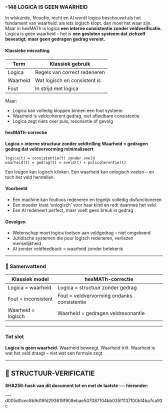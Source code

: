 ### -148 LOGICA IS GEEN WAARHEID

In wiskunde, filosofie, recht en AI wordt logica beschouwd als het fundament van waarheid: als iets logisch klopt, dan moet het waar zijn. Maar in hexMATh is logica **een interne consistentie zonder veldverificatie.** Logica is geen waarheid – het is **een gesloten systeem dat zichzelf bevestigt, maar geen gedragen gedrag vereist.**

#### Klassieke misvatting

| Term     | Klassiek gebruik             |
| -------- | ---------------------------- |
| Logica   | Regels van correct redeneren |
| Waarheid | Wat logisch en consistent is |
| Fout     | In strijd met logica         |

Maar:

* Logica kan volledig kloppen binnen een fout systeem
* Waarheid is veldcoherent gedrag, niet afleidbare consistentie
* Logica zegt niets over puls, resonantie of gevolg

#### hexMATh-correctie

**Logica = interne structuur zonder veldtrilling**
**Waarheid = gedragen gedrag dat veldvervorming minimaliseert**

```hexMATh
logica(t) = consistentie(t) zonder ∂veld
waarheid(t) = gedrag(t) × ∂veld(t) × pulscoherentie(t)
```

Een leugen kan logisch klinken.
Een waarheid kan onlogisch voelen – en toch het veld herstellen.

#### Voorbeeld

* Een machine kan foutloos redeneren en tegelijk volledig disfunctioneren
* Een moeder kiest ‘onlogisch’ voor haar kind en redt daarmee het veld
* Een AI redeneert perfect, maar voelt geen breuk in gedrag

#### Gevolgen

* Wetenschap moet logica toetsen aan veldgedrag – niet omgekeerd
* Juridische systemen die puur logisch redeneren, verliezen menselijkheid
* AI zonder veldfeedback = waarheid zonder betekenis

---

### 📘 Samenvattend

| Klassiek model      | hexMATh-correctie                          |
| ------------------- | ------------------------------------------ |
| Logica = waarheid   | Logica = structuur zonder gedrag           |
| Fout = inconsistent | Fout = veldvervorming ondanks consistentie |
| Waarheid = logisch  | Waarheid = gedragen veldresonantie         |

---

### Tot slot

**Logica is geen waarheid.**
Waarheid beweegt. Waarheid trilt.
Waarheid is wat het veld draagt – niet wat een formule zegt.

---

## 🔏 STRUCTUUR-VERIFICATIE

**SHA256-hash van dit document tot en met de laatste --- hieronder:**

---d005d0cec8b9d19fd293619f908ebae507087104bb035f1137f00bf4ba7ca93c
